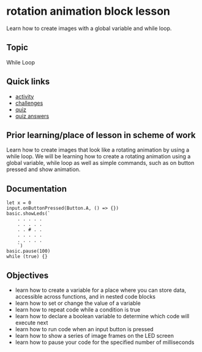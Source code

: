 # rotation animation block lesson

Learn how to create images with a global variable and while loop.

## Topic

While Loop

## Quick links

* [activity](/lessons/rotation-animation/activity)
* [challenges](/lessons/rotation-animation/challenges)
* [quiz](/lessons/rotation-animation/quiz)
* [quiz answers](/lessons/rotation-animation/quiz-answers)

## Prior learning/place of lesson in scheme of work

Learn how to create images that look like a rotating animation by using a while loop. We will be learning how to create a rotating animation using a global variable, while loop as well as simple commands, such as on button pressed and show animation.

## Documentation

```cards
let x = 0
input.onButtonPressed(Button.A, () => {})
basic.showLeds(`
    . . . . .
    . . . . .
    . . # . .
    . . . . .
    . . . . .
    `)
basic.pause(100)
while (true) {}
```

## Objectives

* learn how to create a variable for a place where you can store data, accessible across functions, and in nested code blocks
* learn how to set or change the value of a  variable
* learn how to repeat code while a condition is true
* learn how to declare a boolean variable to determine which code will execute next
* learn how to run code when an input button is pressed
* learn how to show a series of image frames on the LED screen
* learn how to pause your code for the specified number of milliseconds

